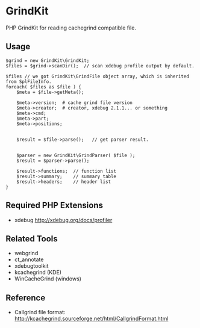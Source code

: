 # GrindKit

PHP GrindKit for reading cachegrind compatible file.


## Usage


    $grind = new GrindKit\GrindKit;
    $files = $grind->scanDir();  // scan xdebug profile output by default.

    $files // we got GrindKit\GrindFile object array, which is inherited from SplFileInfo.
    foreach( $files as $file ) {
        $meta = $file->getMeta();

        $meta->version;  # cache grind file version
        $meta->creator;  # creator, xdebug 2.1.1... or something
        $meta->cmd;
        $meta->part;
        $meta->positions;


        $result = $file->parse();   // get parser result.


        $parser = new GrindKit\GrindParser( $file );
        $result = $parser->parse();

        $result->functions;  // function list
        $result->summary;    // summary table
        $result->headers;    // header list
    }


## Required PHP Extensions

* xdebug http://xdebug.org/docs/profiler

## Related Tools

* webgrind
* ct\_annotate
* xdebugtoolkit
* kcachegrind (KDE)
* WinCacheGrind (windows)

## Reference

* Callgrind file format: http://kcachegrind.sourceforge.net/html/CallgrindFormat.html
